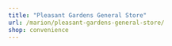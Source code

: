 ```yaml
---
title: "Pleasant Gardens General Store"
url: /marion/pleasant-gardens-general-store/
shop: convenience
---
```

